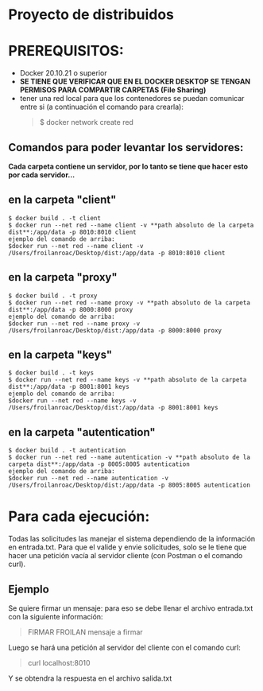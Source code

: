 # Proyecto de distribuidos

# PREREQUISITOS:

- Docker 20.10.21 o superior
- **SE TIENE QUE VERIFICAR QUE EN EL DOCKER DESKTOP SE TENGAN PERMISOS PARA COMPARTIR CARPETAS (File Sharing)**
- tener una red local para que los contenedores se puedan comunicar entre si (a continuación el comando para crearla):
  > $ docker network create red

## Comandos para poder levantar los servidores:

**Cada carpeta contiene un servidor, por lo tanto se tiene que hacer esto por cada servidor...**

## en la carpeta "client"

    $ docker build . -t client
    $ docker run --net red --name client -v **path absoluto de la carpeta dist**:/app/data -p 8010:8010 client
    ejemplo del comando de arriba:
    $docker run --net red --name client -v /Users/froilanroac/Desktop/dist:/app/data -p 8010:8010 client

## en la carpeta "proxy"

    $ docker build . -t proxy
    $ docker run --net red --name proxy -v **path absoluto de la carpeta dist**:/app/data -p 8000:8000 proxy
    ejemplo del comando de arriba:
    $docker run --net red --name proxy -v /Users/froilanroac/Desktop/dist:/app/data -p 8000:8000 proxy

## en la carpeta "keys"

    $ docker build . -t keys
    $ docker run --net red --name keys -v **path absoluto de la carpeta dist**:/app/data -p 8001:8001 keys
    ejemplo del comando de arriba:
    $docker run --net red --name keys -v /Users/froilanroac/Desktop/dist:/app/data -p 8001:8001 keys

## en la carpeta "autentication"

    $ docker build . -t autentication
    $ docker run --net red --name autentication -v **path absoluto de la carpeta dist**:/app/data -p 8005:8005 autentication
    ejemplo del comando de arriba:
    $docker run --net red --name autentication -v /Users/froilanroac/Desktop/dist:/app/data -p 8005:8005 autentication

# Para cada ejecución:

Todas las solicitudes las manejar el sistema dependiendo de la información en entrada.txt. Para que el valide y envie solicitudes, solo se le tiene que hacer una petición vacía al servidor cliente (con Postman o el comando curl).

## Ejemplo

Se quiere firmar un mensaje: para eso se debe llenar el archivo entrada.txt con la siguiente información:

> FIRMAR
> FROILAN
> mensaje a firmar

Luego se hará una petición al servidor del cliente con el comando curl:

> curl localhost:8010

Y se obtendra la respuesta en el archivo salida.txt
